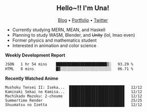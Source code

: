 <h2 align="center">
  Hello~!! I'm Una!
</h2>

<p align="center">
  <a href="https://anarchy.website/">Blog</a> &bull;
  <a href="https://una-ada.github.io/">Portfolio</a> &bull;
  <a href="https://twitter.com/xn__z7x">Twitter</a>
</p>

- Currently studying MERN, MEAN, and Haskell
- Planning to study WASM, Blender, and ~~Unity~~ (lol, lmao even)
- Former physics and mathematics student
- Interested in animation and color science

**Weekly Development Report**

<!--START_SECTION:waka-->

```txt
JSON   1 hr 54 mins    ███████████████████████▒░   93.29 %
HTML   8 mins          █▓░░░░░░░░░░░░░░░░░░░░░░░   06.71 %
```

<!--END_SECTION:waka-->

**Recently Watched Anime**

<!-- RECENT-ANIME:START -->

    Mushoku Tensei II: Iseka...  █████████████████████████   12/12
    Kaminaki Sekai no Kamisa...  █████████████████████████   12/12
    Machikado Mazoku: 2-choume   █████████████████████████   12/12
    Summertime Render            █████████████████████████   25/25
    Shuumatsu no Izetta          █████████████████████████   12/12
<!-- RECENT-ANIME:END -->
